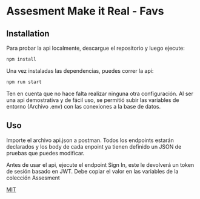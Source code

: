 # Assesment Make it Real - Favs
## Installation
Para probar la api localmente, descargue el repositorio y luego ejecute:
```bash
npm install
```
Una vez instaladas las dependencias, puedes correr la api:
```bash
npm run start
```
Ten en cuenta que no hace falta realizar ninguna otra configuración. Al ser una api demostrativa y de fácil uso, se permitió subir las variables de entorno (Archivo .env) con las conexiones a la base de datos.

## Uso

Importe el archivo api.json a postman. Todos los endpoints estarán declarados y los body de cada enpoint ya tienen definido un JSON de pruebas que puedes modificar.

Antes de usar el api, ejecute el endpoint Sign In, este le devolverá un token de sesión basado en JWT. Debe copiar el valor en las variables de la colección Assesment

[MIT](https://choosealicense.com/licenses/mit/)